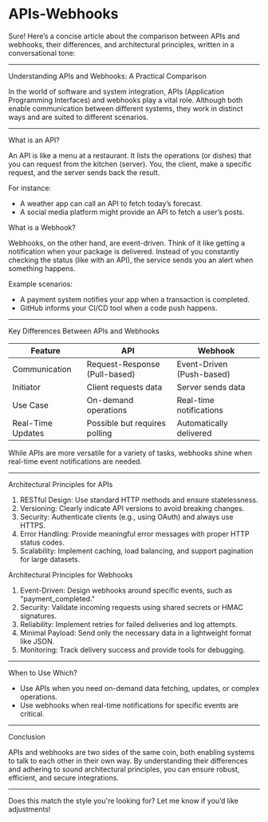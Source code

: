# APIs-Webhooks


Sure! Here’s a concise article about the comparison between APIs and webhooks, their differences, and architectural principles, written in a conversational tone:

---

 Understanding APIs and Webhooks: A Practical Comparison

In the world of software and system integration, APIs (Application Programming Interfaces) and webhooks play a vital role. Although both enable communication between different systems, they work in distinct ways and are suited to different scenarios.

---

 What is an API?

An API is like a menu at a restaurant. It lists the operations (or dishes) that you can request from the kitchen (server). You, the client, make a specific request, and the server sends back the result. 

For instance:
- A weather app can call an API to fetch today’s forecast.
- A social media platform might provide an API to fetch a user’s posts.

 What is a Webhook?

Webhooks, on the other hand, are event-driven. Think of it like getting a notification when your package is delivered. Instead of you constantly checking the status (like with an API), the service sends you an alert when something happens.

Example scenarios:
- A payment system notifies your app when a transaction is completed.
- GitHub informs your CI/CD tool when a code push happens.

---

 Key Differences Between APIs and Webhooks

| Feature               | API                           | Webhook                      |
|-----------------------|------------------------------------|-----------------------------------|
| Communication     | Request-Response (Pull-based)     | Event-Driven (Push-based)        |
| Initiator         | Client requests data              | Server sends data                |
| Use Case          | On-demand operations              | Real-time notifications          |
| Real-Time Updates | Possible but requires polling     | Automatically delivered          |

While APIs are more versatile for a variety of tasks, webhooks shine when real-time event notifications are needed.

---

 Architectural Principles for APIs

1. RESTful Design: Use standard HTTP methods and ensure statelessness.
2. Versioning: Clearly indicate API versions to avoid breaking changes.
3. Security: Authenticate clients (e.g., using OAuth) and always use HTTPS.
4. Error Handling: Provide meaningful error messages with proper HTTP status codes.
5. Scalability: Implement caching, load balancing, and support pagination for large datasets.

 Architectural Principles for Webhooks

1. Event-Driven: Design webhooks around specific events, such as "payment_completed."
2. Security: Validate incoming requests using shared secrets or HMAC signatures.
3. Reliability: Implement retries for failed deliveries and log attempts.
4. Minimal Payload: Send only the necessary data in a lightweight format like JSON.
5. Monitoring: Track delivery success and provide tools for debugging.

---

 When to Use Which?

- Use APIs when you need on-demand data fetching, updates, or complex operations.
- Use webhooks when real-time notifications for specific events are critical.

---

 Conclusion

APIs and webhooks are two sides of the same coin, both enabling systems to talk to each other in their own way. By understanding their differences and adhering to sound architectural principles, you can ensure robust, efficient, and secure integrations.

---

Does this match the style you're looking for? Let me know if you’d like adjustments!
